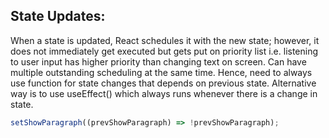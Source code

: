 ## State Updates: 
When a state is updated, React schedules it with the new state; however, it does not immediately get executed but gets put on priority list i.e. listening to user input has higher
priority than changing text on screen. Can have multiple outstanding scheduling at the same time. Hence, need to always use function for state changes that depends on previous state. Alternative way is to use useEffect() which always runs whenever there is a change in state.

```javascript
setShowParagraph((prevShowParagraph) => !prevShowParagraph);
```
